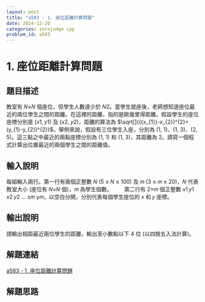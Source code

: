 ```yaml
---
layout: post
title: "a583 - 1. 座位距離計算問題"
date: 2024-12-20
categories: zerojudge cpp
problem_id: a583
---
```


# 1. 座位距離計算問題

## 題目描述

教室有 𝑁×𝑁 個座位，但學生人數遠少於 𝑁2。當學生就座後，老師想知道座位最近的兩位學生之間的距離。在這裡的距離，指的是歐幾里得距離。假設學生的座位座標分別是 (𝑥1, 𝑦1) 及 (𝑥2, 𝑦2)，距離的算法為 $\sqrt[]{({x_{1}}-x_{2})^{2}+(y_{1}-y_{2})^{2}}$。舉例來說，假設有三位學生入座，分別為 (1, 1)、(1, 3)、(2, 5)。這三點之中最近的兩點座標分別為 (1, 1) 和 (1, 3)，其距離為 2。請寫一個程式計算出位置最近的兩個學生之間的距離值。

## 輸入說明

每組輸入兩行。第一行有兩個正整數 𝑁 (5 ≤ 𝑁 ≤ 100) 及 𝑚 (3 ≤ 𝑚 ≤ 20)，𝑁 代表教室大小 (座位有 𝑁×𝑁 個)，𝑚 為學生個數。
　　第二行有 2×𝑚 個正整數 𝑥1 𝑦1 𝑥2 𝑦2 … x𝑚 y𝑚，以空白分開，分別代表每個學生座位的 𝑥 和 𝑦 座標。

## 輸出說明

請輸出相距最近兩位學生的距離，輸出至小數點以下 4 位 (以四捨五入法計算)。

## 解題連結

[a583 - 1. 座位距離計算問題](https://zerojudge.tw/ShowProblem?problemid=a583)

## 解題思路

